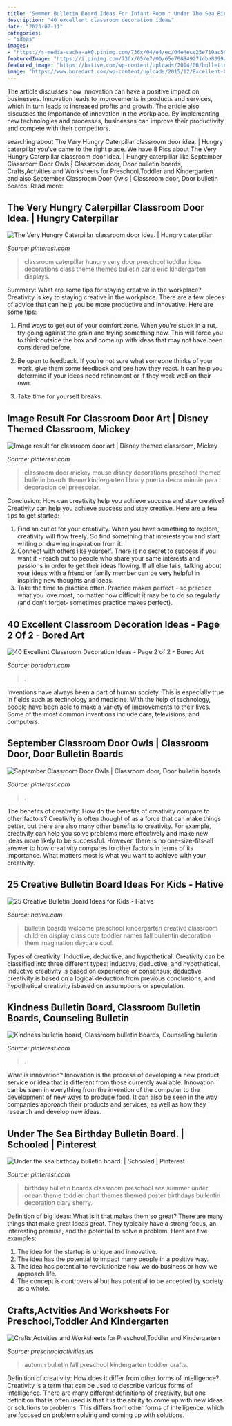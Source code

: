 ```yaml
---
title: "Summer Bulletin Board Ideas For Infant Room : Under The Sea Birthday Bulletin Board."
description: "40 excellent classroom decoration ideas"
date: "2023-07-11"
categories:
- "ideas"
images:
- "https://s-media-cache-ak0.pinimg.com/736x/04/e4/ec/04e4ece25e719ac56a224be8b0cd86e3.jpg"
featuredImage: "https://i.pinimg.com/736x/65/e7/00/65e700849271dba8399a1f7ed8ef94ac.jpg"
featured_image: "https://hative.com/wp-content/uploads/2014/06/bulletin-board-ideas/19-welcome-back-bulletin-boards-for-preschool.jpg"
image: "https://www.boredart.com/wp-content/uploads/2015/12/Excellent-Classroom-Decoration-Ideas-42.jpg"
---
```



The article discusses how innovation can have a positive impact on businesses. Innovation leads to improvements in products and services, which in turn leads to increased profits and growth. The article also discusses the importance of innovation in the workplace. By implementing new technologies and processes, businesses can improve their productivity and compete with their competitors.

	

		
searching about The Very Hungry Caterpillar classroom door idea. | Hungry caterpillar you've came to the right place. We have 8 Pics about The Very Hungry Caterpillar classroom door idea. | Hungry caterpillar like September Classroom Door Owls | Classroom door, Door bulletin boards, Crafts,Actvities and Worksheets for Preschool,Toddler and Kindergarten and also September Classroom Door Owls | Classroom door, Door bulletin boards. Read more:
		
    
## The Very Hungry Caterpillar Classroom Door Idea. | Hungry Caterpillar

<img loading=lazy src="https://i.pinimg.com/originals/ca/4c/6b/ca4c6bc5b9c1c0df7d0a57cff027f167.jpg" onerror="this.onerror=null;this.src='https://tse4.mm.bing.net/th?id=OIP.fdJy1ef8Ky-v3l3K6LvwWAHaNc&amp;pid=15.1';" alt="The Very Hungry Caterpillar classroom door idea. | Hungry caterpillar">

_Source: pinterest.com_

>classroom caterpillar hungry very door preschool toddler idea decorations class theme themes bulletin carle eric kindergarten displays. 

	

Summary: What are some tips for staying creative in the workplace?
Creativity is key to staying creative in the workplace. There are a few pieces of advice that can help you be more productive and innovative. Here are some tips:
1. Find ways to get out of your comfort zone. When you’re stuck in a rut, try going against the grain and trying something new. This will force you to think outside the box and come up with ideas that may not have been considered before.

2. Be open to feedback. If you’re not sure what someone thinks of your work, give them some feedback and see how they react. It can help you determine if your ideas need refinement or if they work well on their own.

3. Take time for yourself breaks.

    
## Image Result For Classroom Door Art | Disney Themed Classroom, Mickey

<img loading=lazy src="https://i.pinimg.com/736x/9e/2c/70/9e2c701cadb7c691dd1d42816c0ec5f1.jpg" onerror="this.onerror=null;this.src='https://tse1.mm.bing.net/th?id=OIP.cTlJ3u93e3KBwEzi_YlkzQHaOG&amp;pid=15.1';" alt="Image result for classroom door art | Disney themed classroom, Mickey">

_Source: pinterest.com_

>classroom door mickey mouse disney decorations preschool themed bulletin boards theme kindergarten library puerta decor minnie para decoracion del preescolar. 

	

Conclusion: How can creativity help you achieve success and stay creative?
Creativity can help you achieve success and stay creative. Here are a few tips to get started: 
1. Find an outlet for your creativity. When you have something to explore, creativity will flow freely. So find something that interests you and start writing or drawing inspiration from it. 
2. Connect with others like yourself. There is no secret to success if you want it - reach out to people who share your same interests and passions in order to get their ideas flowing. If all else fails, talking about your ideas with a friend or family member can be very helpful in inspiring new thoughts and ideas. 
3. Take the time to practice often. Practice makes perfect - so practice what you love most, no matter how difficult it may be to do so regularly (and don't forget- sometimes practice makes perfect).

    
## 40 Excellent Classroom Decoration Ideas - Page 2 Of 2 - Bored Art

<img loading=lazy src="https://www.boredart.com/wp-content/uploads/2015/12/Excellent-Classroom-Decoration-Ideas-42.jpg" onerror="this.onerror=null;this.src='https://tse2.mm.bing.net/th?id=OIP.xnYsqAki77xc2atto_EGYgHaJ4&amp;pid=15.1';" alt="40 Excellent Classroom Decoration Ideas - Page 2 of 2 - Bored Art">

_Source: boredart.com_

>. 

	

Inventions have always been a part of human society. This is especially true in fields such as technology and medicine. With the help of technology, people have been able to make a variety of improvements to their lives. Some of the most common inventions include cars, televisions, and computers.

    
## September Classroom Door Owls | Classroom Door, Door Bulletin Boards

<img loading=lazy src="https://i.pinimg.com/736x/df/ec/4e/dfec4e59eb9f5db0b884e965ef5490ab.jpg" onerror="this.onerror=null;this.src='https://tse1.mm.bing.net/th?id=OIP.bgNPDdEbf7NOPPPUPGljQAHaJ3&amp;pid=15.1';" alt="September Classroom Door Owls | Classroom door, Door bulletin boards">

_Source: pinterest.com_

>. 

	

The benefits of creativity: How do the benefits of creativity compare to other factors?
Creativity is often thought of as a force that can make things better, but there are also many other benefits to creativity. For example, creativity can help you solve problems more effectively and make new ideas more likely to be successful. However, there is no one-size-fits-all answer to how creativity compares to other factors in terms of its importance. What matters most is what you want to achieve with your creativity.

    
## 25 Creative Bulletin Board Ideas For Kids - Hative

<img loading=lazy src="https://hative.com/wp-content/uploads/2014/06/bulletin-board-ideas/19-welcome-back-bulletin-boards-for-preschool.jpg" onerror="this.onerror=null;this.src='https://tse3.mm.bing.net/th?id=OIP.zz68qv4OYlO-RZ1LXRrxFAHaFj&amp;pid=15.1';" alt="25 Creative Bulletin Board Ideas for Kids - Hative">

_Source: hative.com_

>bulletin boards welcome preschool kindergarten creative classroom children display class cute toddler names fall bullentin decoration them imagination daycare cool. 

	

Types of creativity: Inductive, deductive, and hypothetical.
Creativity can be classified into three different types: inductive, deductive, and hypothetical. Inductive creativity is based on experience or consensus; deductive creativity is based on a logical deduction from previous conclusions; and hypothetical creativity isbased on assumptions or speculation.

    
## Kindness Bulletin Board, Classroom Bulletin Boards, Counseling Bulletin

<img loading=lazy src="https://i.pinimg.com/736x/65/e7/00/65e700849271dba8399a1f7ed8ef94ac.jpg" onerror="this.onerror=null;this.src='https://tse1.mm.bing.net/th?id=OIP.8A_0iB4m_BkyUn_xA9f_OQHaFj&amp;pid=15.1';" alt="Kindness bulletin board, Classroom bulletin boards, Counseling bulletin">

_Source: pinterest.com_

>. 

	

What is innovation?
Innovation is the process of developing a new product, service or idea that is different from those currently available. Innovation can be seen in everything from the invention of the computer to the development of new ways to produce food. It can also be seen in the way companies approach their products and services, as well as how they research and develop new ideas.

    
## Under The Sea Birthday Bulletin Board. | Schooled | Pinterest

<img loading=lazy src="https://s-media-cache-ak0.pinimg.com/736x/04/e4/ec/04e4ece25e719ac56a224be8b0cd86e3.jpg" onerror="this.onerror=null;this.src='https://tse4.mm.bing.net/th?id=OIP.mBrC6BRu__1jBwNyn1LOSAHaJ3&amp;pid=15.1';" alt="Under the sea birthday bulletin board. | Schooled | Pinterest">

_Source: pinterest.com_

>birthday bulletin boards classroom preschool sea summer under ocean theme toddler chart themes themed poster birthdays bullentin decoration clary sherry. 

	

Definition of big ideas: What is it that makes them so great?
There are many things that make great ideas great. They typically have a strong focus, an interesting premise, and the potential to solve a problem. Here are five examples:
1. The idea for the startup is unique and innovative.
2. The idea has the potential to impact many people in a positive way.
3. The idea has potential to revolutionize how we do business or how we approach life. 
4. The concept is controversial but has potential to be accepted by society as a whole. 

    
## Crafts,Actvities And Worksheets For Preschool,Toddler And Kindergarten

<img loading=lazy src="http://www.preschoolactivities.us/wp-content/uploads/2017/10/autumn-bulletin-board-ideas.jpg" onerror="this.onerror=null;this.src='https://tse4.mm.bing.net/th?id=OIP.xLjOh-OhzCAqoW7E2XNGKwHaFj&amp;pid=15.1';" alt="Crafts,Actvities and Worksheets for Preschool,Toddler and Kindergarten">

_Source: preschoolactivities.us_

>autumn bulletin fall preschool kindergarten toddler crafts. 

	

Definition of creativity: How does it differ from other forms of intelligence?
Creativity is a term that can be used to describe various forms of intelligence. There are many different definitions of creativity, but one definition that is often used is that it is the ability to come up with new ideas or solutions to problems. This differs from other forms of intelligence, which are focused on problem solving and coming up with solutions.

